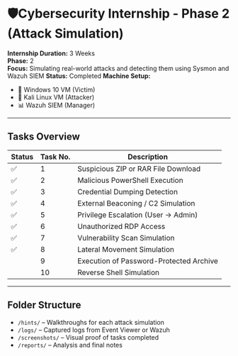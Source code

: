 # 🛡️Cybersecurity Internship - Phase 2 (Attack Simulation)

**Internship Duration:** 3 Weeks  
**Phase:** 2  
**Focus:** Simulating real-world attacks and detecting them using Sysmon and Wazuh SIEM
**Status:** Completed
**Machine Setup:**  
- 🧠 Windows 10 VM (Victim)  
- 🐉 Kali Linux VM (Attacker)  
- 📊 Wazuh SIEM (Manager)

---

## Tasks Overview

|Status| Task No. | Description |
|------|----------|-------------|
✅| 1 | Suspicious ZIP or RAR File Download |
✅| 2 | Malicious PowerShell Execution |
✅| 3 | Credential Dumping Detection |
✅| 4 | External Beaconing / C2 Simulation |
✅| 5 | Privilege Escalation (User → Admin) |
✅| 6 | Unauthorized RDP Access |
✅| 7 | Vulnerability Scan Simulation |
✅| 8 | Lateral Movement Simulation |
|| 9 | Execution of Password-Protected Archive |
|| 10 | Reverse Shell Simulation |

---

## Folder Structure

- `/hints/` – Walkthroughs for each attack simulation
- `/logs/` – Captured logs from Event Viewer or Wazuh
- `/screenshots/` – Visual proof of tasks completed
- `/reports/` – Analysis and final notes
